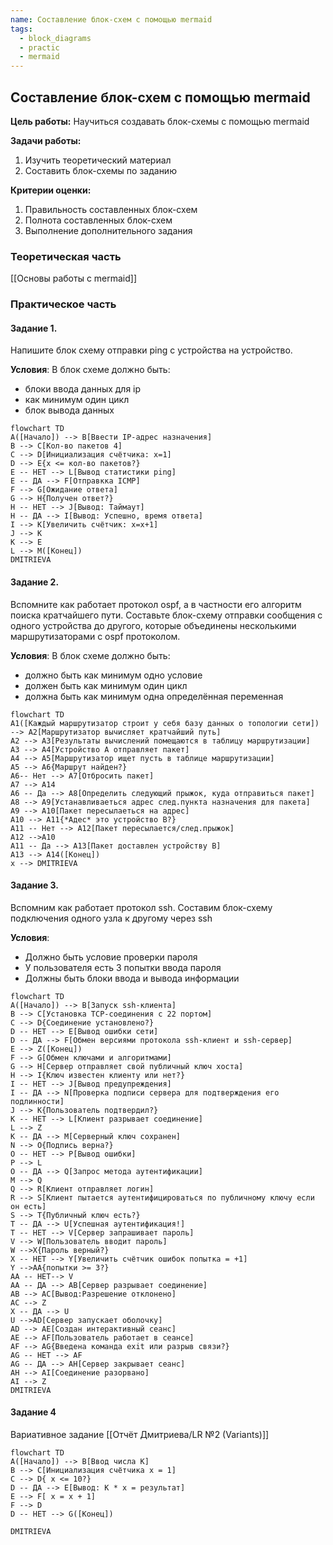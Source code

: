 ```yaml
---
name: Составление блок-схем с помощью mermaid
tags:
  - block_diagrams
  - practic
  - mermaid
---
```

 ## Составление блок-схем с помощью mermaid

**Цель работы:** Научиться создавать блок-схемы с помощью mermaid

**Задачи работы:**
1. Изучить теоретический материал
2. Составить блок-схемы по заданию

**Критерии оценки:**
1. Правильность составленных блок-схем
2. Полнота составленных блок-схем
3. Выполнение дополнительного задания

### Теоретическая часть
[[Основы работы с mermaid]]

### Практическое часть

#### Задание 1.

Напишите блок схему отправки ping с устройства на устройство.

**Условия**: В блок схеме должно быть: 
- блоки ввода данных для ip
- как минимум один цикл
- блок вывода данных

``` mermaid
flowchart TD
А([Начало]) --> B[Ввести IP-адрес назначения]
B --> C[Кол-во пакетов 4]
C --> D[Инициализация счётчика: x=1]
D --> E{x <= кол-во пакетов?}
E -- НЕТ --> L[Вывод статистики ping]
E -- ДА --> F[Отправкка ICMP]
F --> G[Ожидание ответа]
G --> H{Получен ответ?}
H -- НЕТ --> J[Вывод: Таймаут]
H -- ДА --> I[Вывод: Успешно, время ответа]
I --> K[Увеличить счётчик: x=x+1]
J --> K
K --> E
L --> M([Конец])
DMITRIEVA
```

#### Задание 2.

Вспомните как работает протокол ospf, а в частности его алгоритм поиска кратчайшего пути. Составьте блок-схему отправки сообщения с одного устройства до другого, которые объединены несколькими маршрутизаторами с ospf протоколом.

**Условия**: В блок схеме должно быть: 
- должно быть как минимум одно условие
- должен быть как минимум один цикл
- должна быть как минимум одна определённая переменная

```mermaid
flowchart TD
A1([Каждый маршрутизатор строит у себя базу данных о топологии сети]) --> A2[Маршрутизатор вычисляет кратчайший путь]
A2 --> A3[Результаты вычислений помещаются в таблицу маршрутизации]
A3 --> A4[Устройство A отправляет пакет]
A4 --> A5[Маршрутизатор ищет пусть в таблице маршрутизации]
A5 --> A6{Маршрут найден?}
A6-- Нет --> A7[Отбросить пакет]
A7 --> A14
A6 -- Да --> A8[Определить следующий прыжок, куда отправиться пакет]
A8 --> A9[Устанавливаеться адрес след.пункта назначения для пакета]
A9 --> A10[Пакет пересылаеться на адрес]
A10 --> A11{*Адес* это устройство B?}
A11 -- Нет --> A12[Пакет пересылается/след.прыжок]
A12 -->A10
A11 -- Да --> A13[Пакет доставлен устройству B]
A13 --> A14([Конец])
x --> DMITRIEVA
```
#### Задание 3.
Вспомним как работает протокол ssh. Составим блок-схему подключения одного узла к другому через ssh

**Условия**: 
- Должно быть условие проверки пароля
- У пользователя есть 3 попытки ввода пароля
- Должны быть блоки ввода и вывода информации
```mermaid 
flowchart TD
A([Начало]) --> B[Запуск ssh-клиента]
B --> C[Установка TCP-соединения с 22 портом]
C --> D{Соединение установлено?}
D -- НЕТ --> E[Вывод ошибки сети]
D -- ДА --> F[Обмен версиями протокола ssh-клиент и ssh-сервер]
E --> Z([Конец])
F --> G[Обмен ключами и алгоритмами]
G --> H[Сервер отправляет свой публичный ключ хоста]
H --> I{Ключ известен клиенту или нет?}
I -- НЕТ --> J[Вывод предупреждения]
I -- ДА --> N[Проверка подписи сервера для подтверждения его подлинности]
J --> K{Пользователь подтвердил?}
K -- НЕТ --> L[Клиент разрывает соединение]
L --> Z
K -- ДА --> M[Серверный ключ сохранен]
N --> O{Подпись верна?}
O -- НЕТ --> P[Вывод ошибки]
P --> L
O -- ДА --> Q[Запрос метода аутентификации]
M --> Q
Q --> R[Клиент отправляет логин]
R --> S[Клиент пытается аутентифицироваться по публичному ключу если он есть]
S --> T{Публичный ключ есть?}
T -- ДА --> U[Успешная аутентификация!]
T -- НЕТ --> V[Сервер запрашивает пароль]
V --> W[Пользователь вводит пароль]
W -->X{Пароль верный?}
X -- НЕТ --> Y[Увеличить счётчик ошибок попытка = +1]
Y -->AA{попытки >= 3?}
AA -- НЕТ--> V
AA -- ДА --> AB[Сервер разрывает соединение]
AB --> AC[Вывод:Разрешение отклонено]
AC --> Z
X -- ДА --> U
U -->AD[Сервер запускает оболочку]
AD --> AE[Создан интерактивный сеанс]
AE --> AF[Пользователь работает в сеансе]
AF --> AG{Введена команда exit или разрыв связи?}
AG -- НЕТ --> AF
AG -- ДА --> AH[Сервер закрывает сеанс]
AH --> AI[Соединение разорвано]
AI --> Z
DMITRIEVA
```
#### Задание 4

Вариативное задание [[Отчёт Дмитриева/LR №2 (Variants)]]
```mermaid 
flowchart TD
A([Начало]) --> B[Ввод числа K]
B --> C[Инициализация счётчика x = 1]
C --> D{ x <= 10?}
D -- ДА --> E[Вывод: K * x = результат]
E --> F[ x = x + 1]
F --> D
D -- НЕТ --> G([Конец])

DMITRIEVA
```